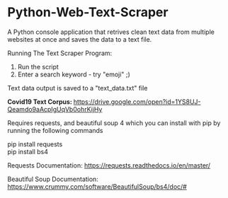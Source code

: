 # Python-Web-Text-Scraper
A Python console application that retrives clean text data from multiple websites at once and saves the data to a text file. 

Running The Text Scraper Program:

1. Run the script
2. Enter a search keyword - try "emoji" ;)

Text data output is saved to a "text_data.txt" file

<b>Covid19 Text Corpus: </b> https://drive.google.com/open?id=1YS8UJ-Qeamdo9aAcpIgUqVb0ohrKijHy

Requires requests, and beautiful soup 4 which you can install with pip by running the following commands

pip install requests <br>
pip install bs4

Requests Documentation: 
https://requests.readthedocs.io/en/master/

Beautiful Soup Documentation:
https://www.crummy.com/software/BeautifulSoup/bs4/doc/#


